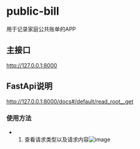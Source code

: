 # public-bill
用于记录家庭公共账单的APP

## 主接口
http://127.0.0.1:8000

## FastApi说明
http://127.0.0.1:8000/docs#/default/read_root__get
### 使用方法
- 1. 查看请求类型以及请求内容![image](https://github.com/shenchongi/public-bill/assets/76579741/37cc70a4-4eeb-48bf-8ef3-94f03d2ef959)

